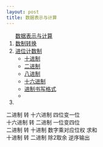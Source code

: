 ```yaml
---
layout: post
title: 数据表示与计算
---
```

<ol><a href="https://blog.csdn.net/LYX_WIN/article/details/133919439">数据表示与计算</a>
  <li><a href="https://baike.baidu.com/item/%E8%BF%9B%E5%88%B6%E8%BD%AC%E6%8D%A2/3117222?fromtitle=%E6%95%B0%E5%88%B6%E8%BD%AC%E6%8D%A2&fromid=5775105&fromModule=lemma_search-box">数制转换</a></li>
  <li><a href="https://baike.baidu.com/item/%E8%BF%9B%E5%88%B6?fromtitle=%E8%BF%9B%E4%BD%8D%E8%AE%A1%E6%95%B0%E5%88%B6">进位计数制</a>
    <ul>
      <li><a href="https://baike.baidu.com/item/%E5%8D%81%E8%BF%9B%E5%88%B6/6521392?fromModule=search-result_lemma">十进制</a></li>
      <li><a href="https://baike.baidu.com/item/%E4%BA%8C%E8%BF%9B%E5%88%B6/361457">二进制</a></li>
      <li><a href="https://baike.baidu.com/item/%E5%85%AB%E8%BF%9B%E5%88%B6/4230825?fromModule=search-result_lemma">八进制</a></li>
      <li><a href="https://baike.baidu.com/item/%E5%8D%81%E5%85%AD%E8%BF%9B%E5%88%B6/4162457">十六进制</a></li>
      <li><a href="https://zhidao.baidu.com/question/440144080.html">进制书写格式</a></li>
      <li></li>
    </ul>
  </li>
  <li></li>
</ol>

二进制 转 十六进制 四位变一位<br>
十六进制 转 二进制 一位变四位<br>
二进制 转 十进制 数字乘对应位权 求和<br>
十进制 转 二进制 除2取余 逆序输出
